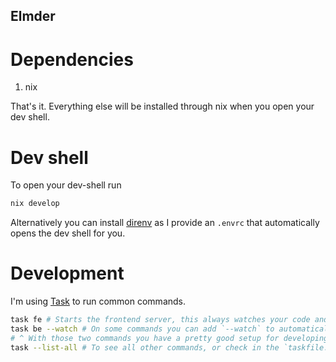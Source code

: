 Elmder
------

# Dependencies

1. nix

That's it.
Everything else will be installed through nix when you open your dev shell.

# Dev shell

To open your dev-shell run

```bash
nix develop
```

Alternatively you can install [direnv](https://github.com/direnv/direnv) as I provide an `.envrc` that automatically opens the dev shell for you.

# Development

I'm using [Task](https://taskfile.dev/) to run common commands.

```bash
task fe # Starts the frontend server, this always watches your code and does live updates
task be --watch # On some commands you can add `--watch` to automatically rerun when files change, all commands with a `sources` field can be watched
# ^ With those two commands you have a pretty good setup for developing both backend and frontend
task --list-all # To see all other commands, or check in the `taskfile.yaml`s
```
